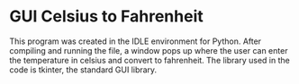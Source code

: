 # GUI Celsius to Fahrenheit

This program was created in the IDLE environment for Python. After compiling and running the file, a window pops up where the user can enter the temperature in celsius and convert to fahrenheit. The library used in the code is tkinter, the standard GUI library.
